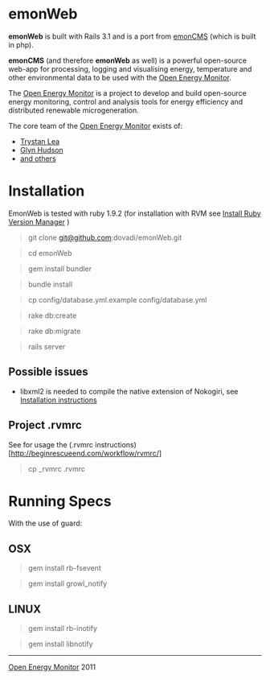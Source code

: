 emonWeb
=======

**emonWeb** is built with Rails 3.1 and is a port from [emonCMS](http://openenergymonitor.org/emon/node/90) (which is built in php).

**emonCMS** (and therefore **emonWeb** as well) is a powerful open-source web-app for processing, logging and visualising energy, temperature and other environmental data to be used with the [Open Energy Monitor](http://openenergymonitor.org).

The [Open Energy Monitor](http://openenergymonitor.org) is a project to develop and build open-source energy monitoring, control and analysis tools for energy efficiency and distributed renewable microgeneration.

The core team of the [Open Energy Monitor](http://openenergymonitor.org) exists of:

* [Trystan Lea](https://github.com/TrystanLea)
* [Glyn Hudson](https://github.com/glynhudson)
* [and others](http://openenergymonitor.org/emon/people)

Installation
============

EmonWeb is tested with ruby 1.9.2 (for installation with RVM see [Install Ruby Version Manager](http://beginrescueend.com/rvm/install/) )

> git clone git@github.com:dovadi/emonWeb.git

> cd emonWeb

> gem install bundler

> bundle install

> cp config/database.yml.example config/database.yml

> rake db:create

> rake db:migrate

> rails server

## Possible issues ##

* libxml2 is needed to compile the native extension of Nokogiri, see [Installation instructions]( http://nokogiri.org/tutorials/installing_nokogiri.html)


## Project .rvmrc 

See for usage the (.rvmrc instructions)[http://beginrescueend.com/workflow/rvmrc/]

> cp _rvmrc .rvmrc

Running Specs
=============

With the use of guard:

## OSX ##

> gem install rb-fsevent

> gem install growl_notify


## LINUX ##

> gem install rb-inotify

> gem install libnotify



---
[Open Energy Monitor](http://openenergymonitor.org) 2011